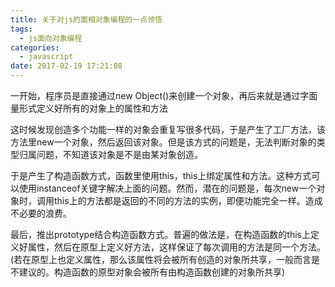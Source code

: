```yaml
---
title: 关于对js的面相对象编程的一点领悟
tags:
  - js面向对象编程
categories:
  - javascript
date: 2017-02-19 17:21:08
---
```

一开始，程序员是直接通过new Object()来创建一个对象，再后来就是通过字面量形式定义好所有的对象上的属性和方法

这时候发现创造多个功能一样的对象会重复写很多代码，于是产生了工厂方法，该方法里new一个对象，然后返回该对象。但是该方式的问题是，无法判断对象的类型归属问题，不知道该对象是不是由某对象创造。

于是产生了构造函数方式，函数里使用this，this上绑定属性和方法。这种方式可以使用instanceof关键字解决上面的问题。然而，潜在的问题是，每次new一个对象时，调用this上的方法都是返回的不同的方法的实例，即便功能完全一样。造成不必要的浪费。

最后，推出prototype结合构造函数方式。普遍的做法是，在构造函数的this上定义好属性，然后在原型上定义好方法，这样保证了每次调用的方法是同一个方法。(若在原型上也定义属性，那么该属性将会被所有创造的对象所共享，一般而言是不建议的。构造函数的原型对象会被所有由构造函数创建的对象所共享)
